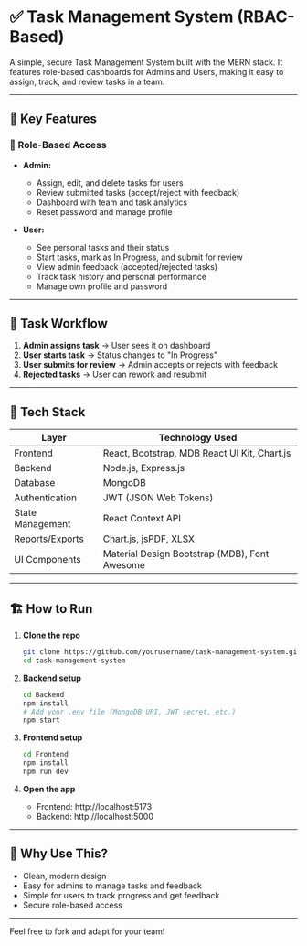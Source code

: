 # ✅ Task Management System (RBAC-Based)

A simple, secure Task Management System built with the MERN stack. It features role-based dashboards for Admins and Users, making it easy to assign, track, and review tasks in a team.

---

## 🚀 Key Features

### 🔐 Role-Based Access
- **Admin:**
  - Assign, edit, and delete tasks for users
  - Review submitted tasks (accept/reject with feedback)
  - Dashboard with team and task analytics
  - Reset password and manage profile

- **User:**
  - See personal tasks and their status
  - Start tasks, mark as In Progress, and submit for review
  - View admin feedback (accepted/rejected tasks)
  - Track task history and personal performance
  - Manage own profile and password

---

## 🔁 Task Workflow

1. **Admin assigns task** → User sees it on dashboard
2. **User starts task** → Status changes to "In Progress"
3. **User submits for review** → Admin accepts or rejects with feedback
4. **Rejected tasks** → User can rework and resubmit

---

## 🧩 Tech Stack

| Layer             | Technology Used                                   |
|-------------------|---------------------------------------------------|
| Frontend          | React, Bootstrap, MDB React UI Kit, Chart.js      |
| Backend           | Node.js, Express.js                               |
| Database          | MongoDB                                           |
| Authentication    | JWT (JSON Web Tokens)                             |
| State Management  | React Context API                                 |
| Reports/Exports   | Chart.js, jsPDF, XLSX                             |
| UI Components     | Material Design Bootstrap (MDB), Font Awesome     |

---

## 🏗️ How to Run

1. **Clone the repo**
   ```bash
   git clone https://github.com/yourusername/task-management-system.git
   cd task-management-system
   ```

2. **Backend setup**
   ```bash
   cd Backend
   npm install
   # Add your .env file (MongoDB URI, JWT secret, etc.)
   npm start
   ```

3. **Frontend setup**
   ```bash
   cd Frontend
   npm install
   npm run dev
   ```

4. **Open the app**
   - Frontend: http://localhost:5173
   - Backend: http://localhost:5000

---

## 🎉 Why Use This?

- Clean, modern design
- Easy for admins to manage tasks and feedback
- Simple for users to track progress and get feedback
- Secure role-based access

---

Feel free to fork and adapt for your team!

